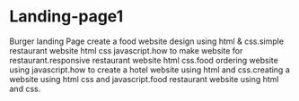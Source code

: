 # Landing-page1
Burger landing Page
create a food website design using html & css.simple restaurant website html css javascript.how to make website for restaurant.responsive restaurant website html css.food ordering website using javascript.how to create a hotel website using html and css.creating a website using html css and javascript.food restaurant website using html and css.
